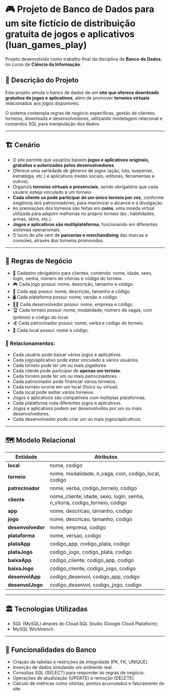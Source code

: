 # 🎮 Projeto de Banco de Dados para um site fictício de distribuição gratuita de jogos e aplicativos (luan_games_play)

Projeto desenvolvido como trabalho final da disciplina de **Banco de Dados**, no curso de **Ciência da Informação**.

## 🧠 Descrição do Projeto

Este projeto simula o banco de dados de um **site que oferece downloads gratuitos de jogos e aplicativos**, além de promover **torneios virtuais** relacionados aos jogos disponíveis.

O sistema contempla regras de negócio específicas, gestão de clientes, torneios, downloads e desenvolvedores, utilizando modelagem relacional e comandos SQL para manipulação dos dados.

---

## 🏗️ Cenário

- O site permite que usuários baixem **jogos e aplicativos originais, gratuitos e autorizados pelos desenvolvedores**.
- Oferece uma variedade de gêneros de jogos (ação, luta, suspense, estratégia, etc.) e aplicativos (redes sociais, editores, ferramentas e outros).
- Organiza **torneios virtuais e presenciais**, sendo obrigatório que cada usuário esteja vinculado a um torneio.
- **Cada cliente só pode participar de um único torneio por vez**, conforme exigência dos patrocinadores, para maximizar o alcance e a divulgação.
- As premiações dos torneios são feitas em **coins**, uma moeda virtual utilizada para adquirir melhorias no próprio torneio (ex.: habilidades, armas, skins, etc.).
- **Jogos e aplicativos são multiplataforma**, funcionando em diferentes sistemas operacionais.
- O lucro do site vem de **parcerias e merchandising** das marcas e consoles, através dos torneios promovidos.

---

## 🔗 Regras de Negócio

- 🎯 Cadastro obrigatório para clientes, contendo: nome, idade, sexo, login, senha, número de vitórias e código do torneio.
- 🎮 Cada jogo possui: nome, descrição, tamanho e código.
- 📱 Cada app possui: nome, descrição, tamanho e código.
- 🖥️ Cada plataforma possui: nome, versão e código.
- 👨‍💻 Cada desenvolvedor possui: nome, empresa e código.
- 🏆 Cada torneio possui: nome, modalidade, número de vagas, coin (prêmio) e código do local.
- 💰 Cada patrocinador possui: nome, verba e código do torneio.
- 📍 Cada local possui: nome e código.

### 🔸 Relacionamentos:

- Cada usuário pode baixar vários jogos e aplicativos.
- Cada jogo/aplicativo pode estar vinculado a vários usuários.
- Cada torneio pode ter um ou mais jogadores.
- Cada cliente pode participar de **apenas um torneio**.
- Cada torneio pode ter um ou mais patrocinadores.
- Cada patrocinador pode financiar vários torneios.
- Cada torneio ocorre em um local (físico ou virtual).
- Cada local pode sediar vários torneios.
- Jogos e aplicativos são compatíveis com múltiplas plataformas.
- Cada plataforma roda diferentes jogos e aplicativos.
- Jogos e aplicativos podem ser desenvolvidos por um ou mais desenvolvedores.
- Cada desenvolvedor pode criar um ou mais jogos/aplicativos.

---

## 🗺️ Modelo Relacional

| Entidade        | Atributos                                                                |
|-----------------|---------------------------------------------------------------------------|
| **local**        | nome, codigo                                                             |
| **torneio**      | nome, modalidade, n_vaga, coin, codigo_local, codigo                    |
| **patrocinador** | nome, verba, codigo_torneio, codigo                                     |
| **cliente**      | nome_cliente, idade, sexo, login, senha, n_vitoria, codigo_torneio, codigo |
| **app**          | nome, descricao, tamanho, codigo                                        |
| **jogo**         | nome, descricao, tamanho, codigo                                        |
| **desenvolvedor**| nome, empresa, codigo                                                   |
| **plataforma**   | nome, versao, codigo                                                    |
| **plataApp**     | codigo_app, codigo_plata, codigo                                        |
| **plataJogo**    | codigo_jogo, codigo_plata, codigo                                       |
| **baixaApp**     | codigo_cliente, codigo_app, codigo                                      |
| **baixaJogo**    | codigo_cliente, codigo_jogo, codigo                                     |
| **desenvolApp**  | codigo_desenvol, codigo_app, codigo                                     |
| **desenvolJogo** | codigo_desenvol, codigo_jogo, codigo                                    |

---

## 🏛️ Tecnologias Utilizadas

- SQL (MySQL) através do Cloud SQL Studio (Google Cloud Plataform);
- MySQL Workbench.

---

## 🚀 Funcionalidades do Banco

- Criação de tabelas e restrições de integridade (PK, FK, UNIQUE).
- Inserção de dados simulando um ambiente real.
- Consultas SQL (SELECT) para responder às regras de negócio.
- Operações de atualização (UPDATE) e remoção (DELETE).
- Cálculo de métricas como vitórias, pontos acumulados e faturamento do site.

